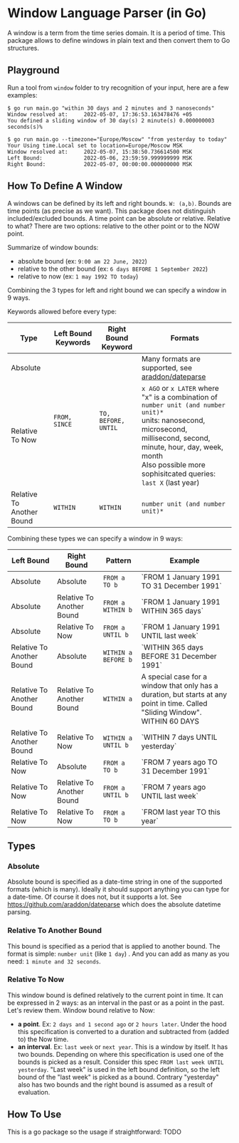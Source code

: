 # Window Language Parser (in Go)

A window is a term from the time series domain. It is a period of time.
This package allows to define windows in plain text and then convert them to Go structures.

## Playground
Run a tool from `window` folder to try recognition of your input, here are a few examples:
```
$ go run main.go "within 30 days and 2 minutes and 3 nanoseconds"
Window resolved at:     2022-05-07, 17:36:53.163478476 +05
You defined a sliding window of 30 day(s) 2 minute(s) 0.000000003 seconds(s)% 

$ go run main.go --timezone="Europe/Moscow" "from yesterday to today"
Your Using time.Local set to location=Europe/Moscow MSK 
Window resolved at:     2022-05-07, 15:38:50.736614500 MSK
Left Bound:             2022-05-06, 23:59:59.999999999 MSK
Right Bound:            2022-05-07, 00:00:00.000000000 MSK
```

## How To Define A Window

A windows can be defined by its left and right bounds. `W: (a,b)`. Bounds are time points (as precise as we want). This
package does not distinguish included/excluded bounds. A time point can be absolute or relative. Relative to what? There
are two options: relative to the other point or to the NOW point.

Summarize of window bounds:
- absolute bound (ex: `9:00 am 22 June, 2022`)
- relative to the other bound (ex: `6 days BEFORE 1 September 2022`)
- relative to now (ex: `1 may 1992 TO today`)

Combining the 3 types for left and right bound we can specify a window in 9 ways.

Keywords allowed before every type:

<table>
  <thead>
    <tr>
      <th>Type</th>
      <th>Left Bound Keywords</th>
      <th>Right Bound Keyword</th>
      <th>Formats</th>
    </tr>
  </thead>
  <tr>
    <td>Absolute</td>
    <td rowspan="2"><code>FROM, SINCE</code></td>
    <td rowspan="2"><code>TO, BEFORE, UNTIL</code></td>
    <td>Many formats are supported, see <a href="https://github.com/araddon/dateparse">araddon/dateparse</a></td>
  </tr>
  <tr>
    <td>Relative To Now</td>
    <td>
      <code>x AGO</code> or <code>x LATER</code> where "x" is a combination of <code>number unit (and number unit)*</code>
      <br> units: nanosecond, microsecond, millisecond, second, minute, hour, day, week, month
      <br> Also possible more sophisitcated queries: <code>last X</code> (last year)
    </td>
  </tr>
  <tr>
    <td>Relative To Another Bound</td>
    <td><code>WITHIN</code></td>
    <td><code>WITHIN</code></td>
    <td><code>number unit (and number unit)*</code></td>
  </tr>
</table>

Combining these types we can specify a window in 9 ways:
<table>
    <thead>
    <tr>
        <th>Left Bound</th>        
        <th>Right Bound</th>
        <th>Pattern</th>
        <th>Example</th>        
    </tr>
    </thead>
    <tr>
        <td>Absolute</td>
        <td>Absolute</td>
        <td><code>FROM a TO b</code></td>
        <td>`FROM 1 January 1991 TO 31 December 1991`</td>
    </tr>
    <tr>
        <td>Absolute</td>
        <td>Relative To Another Bound</td>
        <td><code>FROM a WITHIN b</code></td>
        <td>`FROM 1 January 1991 WITHIN 365 days`</td>
    </tr>
    <tr>
        <td>Absolute</td>
        <td>Relative To Now</td>
        <td><code>FROM a UNTIL b</code></td>
        <td>`FROM 1 January 1991 UNTIL last week`</td>
    </tr>
    <tr>
        <td>Relative To Another Bound</td>
        <td>Absolute</td>
        <td><code>WITHIN a BEFORE b</code></td>
        <td>`WITHIN 365 days BEFORE 31 December 1991`</td>
    </tr>
    <tr>
        <td>Relative To Another Bound</td>
        <td>Relative To Another Bound</td>
        <td><code>WITHIN a</code></td>
        <td>A special case for a window that only has a duration, but starts at any point in time. Called "Sliding Window".
            <br>
            WITHIN 60 DAYS
        </td>
    </tr>
    <tr>
        <td>Relative To Another Bound</td>
        <td>Relative To Now</td>
        <td><code>WITHIN a UNTIL b</code></td>
        <td>`WITHIN 7 days UNTIL yesterday`</td>
    </tr>
    <tr>
        <td>Relative To Now</td>
        <td>Absolute</td>
        <td><code>FROM a TO b</code></td>
        <td>`FROM 7 years ago TO 31 December 1991`</td>
    </tr>
    <tr>
        <td>Relative To Now</td>
        <td>Relative To Another Bound</td>
        <td><code>FROM a UNTIL b</code></td>
        <td>`FROM 7 years ago UNTIL last week`</td>
    </tr>
    <tr>
        <td>Relative To Now</td>
        <td>Relative To Now</td>
        <td><code>FROM a TO b</code></td>
        <td>`FROM last year TO this year`</td>
    </tr>
</table>

## Types

### Absolute

Absolute bound is specified as a date-time string in one of the supported formats (which is many). Ideally it should
support anything you can type for a date-time. Of course it does not, but it supports a lot.
See https://github.com/araddon/dateparse which does the absolute datetime parsing.

### Relative To Another Bound

This bound is specified as a period that is applied to another bound. The format is simple: `number unit` (like `1 day`)
. And you can add as many as you need: `1 minute and 32 seconds`.

### Relative To Now

This window bound is defined relatively to the current point in time.
It can be expressed in 2 ways: as an interval in the past or as a point in the past. Let's review them.
Window bound relative to Now:
- **a point**. Ex: `2 days and 1 second ago` or `2 hours later`. Under the hood this specification is converted to a
  duration and subtracted from (added to)  the Now time.
- **an interval**. Ex: `last week` or `next year`. This is a window by itself. It has two bounds. Depending on where
  this specification
  is used one of the bounds is picked as a result. Consider this spec `FROM last week UNTIL yesterday`. "Last week" is
  used in the left bound definition, so the left bound of the "last week" is picked as a bound. Contrary "yesterday"
  also has two bounds and the right bound is assumed as a result of evaluation.
## How To Use

This is a go package so the usage if straightforward:
TODO